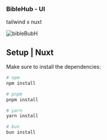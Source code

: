 ### BibleHub - UI 
tailwind x nuxt

![bibleBubH](https://github.com/David-code-hub/bibleHub/assets/55393687/12feea94-ba90-47c2-83b1-a3f0f6b1f6f0)

## Setup | Nuxt 


Make sure to install the dependencies:

```bash
# npm
npm install

# pnpm
pnpm install

# yarn
yarn install

# bun
bun install
```
